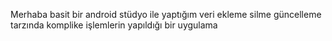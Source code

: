 Merhaba  basit bir android stüdyo ile yaptığım veri ekleme silme  güncelleme tarzında komplike işlemlerin yapıldığı bir uygulama
